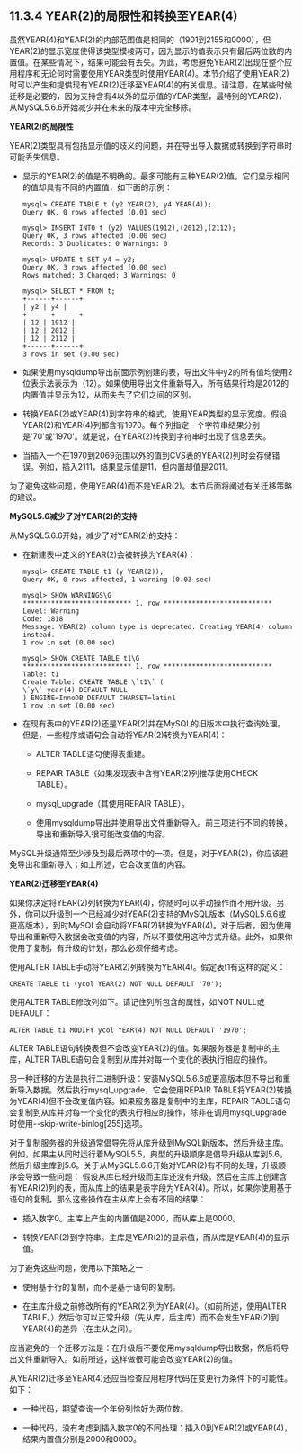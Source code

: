 ## 11.3.4 YEAR(2)的局限性和转换至YEAR(4)

虽然YEAR(4)和YEAR(2)的内部范围值是相同的（1901到2155和0000），但YEAR(2)的显示宽度使得该类型模棱两可，因为显示的值表示只有最后两位数的内置值。在某些情况下，结果可能会有丢失。为此，考虑避免YEAR(2)出现在整个应用程序和无论何时需要使用YEAR类型时使用YEAR(4)。本节介绍了使用YEAR(2)时可以产生和提供现有YEAR(2)迁移至YEAR(4)的有关信息。请注意，在某些时候迁移是必要的，因为支持含有4以外的显示值的YEAR类型，最特别的YEAR(2)，从MySQL5.6.6开始减少并在未来的版本中完全移除。

**YEAR(2)的局限性**

YEAR(2)类型具有包括显示值的歧义的问题，并在导出导入数据或转换到字符串时可能丢失信息。

* 显示的YEAR(2)的值是不明确的。最多可能有三种YEAR(2)值，它们显示相同的值却具有不同的内置值，如下面的示例：

    ```
    mysql> CREATE TABLE t (y2 YEAR(2), y4 YEAR(4));
    Query OK, 0 rows affected (0.01 sec)
    
    mysql> INSERT INTO t (y2) VALUES(1912),(2012),(2112);
    Query OK, 3 rows affected (0.00 sec)
    Records: 3 Duplicates: 0 Warnings: 0
    
    mysql> UPDATE t SET y4 = y2;
    Query OK, 3 rows affected (0.00 sec)
    Rows matched: 3 Changed: 3 Warnings: 0
    
    mysql> SELECT * FROM t;
    +------+------+
    | y2 | y4 |
    +------+------+
    | 12 | 1912 |
    | 12 | 2012 |
    | 12 | 2112 |
    +------+------+
    3 rows in set (0.00 sec)
    ```

* 如果使用mysqldump导出前面示例创建的表，导出文件中y2的所有值均使用2位表示法表示为（12）。如果使用导出文件重新导入，所有结果行均是2012的内置值并显示为12，从而失去了它们之间的区别。

* 转换YEAR(2)或YEAR(4)到字符串的格式，使用YEAR类型的显示宽度。假设YEAR(2)和YEAR(4)列都含有1970。每个列指定一个字符串结果分别是'70'或'1970'。就是说，在YEAR(2)转换到字符串时出现了信息丢失。

* 当插入一个在1970到2069范围以外的值到CVS表的YEAR(2)列时会存储错误。例如，插入2111，结果显示值是11，但内置却值是2011。

为了避免这些问题，使用YEAR(4)而不是YEAR(2)。本节后面将阐述有关迁移策略的建议。

**MySQL5.6减少了对YEAR(2)的支持**

从MySQL5.6.6开始，减少了对YEAR(2)的支持：

* 在新建表中定义的YEAR(2)会被转换为YEAR(4)：

    ```
    mysql> CREATE TABLE t1 (y YEAR(2));
    Query OK, 0 rows affected, 1 warning (0.03 sec)
    
    mysql> SHOW WARNINGS\G
    *************************** 1. row ***************************
    Level: Warning
    Code: 1818
    Message: YEAR(2) column type is deprecated. Creating YEAR(4) column instead.
    1 row in set (0.00 sec)
    
    mysql> SHOW CREATE TABLE t1\G
    *************************** 1. row ***************************
    Table: t1
    Create Table: CREATE TABLE \`t1\` (
    \`y\` year(4) DEFAULT NULL
    ) ENGINE=InnoDB DEFAULT CHARSET=latin1
    1 row in set (0.00 sec)
    ```

* 在现有表中的YEAR(2)还是YEAR(2)并在MySQL的旧版本中执行查询处理。但是，一些程序或语句会自动将YEAR(2)转换为YEAR(4)：

    * ALTER TABLE语句使得表重建。

    * REPAIR TABLE（如果发现表中含有YEAR(2)列推荐使用CHECK TABLE）。

    * mysql\_upgrade（其使用REPAIR TABLE）。

    * 使用mysqldump导出并使用导出文件重新导入。前三项进行不同的转换，导出和重新导入很可能改变值的内容。

MySQL升级通常至少涉及到最后两项中的一项。但是，对于YEAR(2)，你应该避免导出和重新导入；如上所述，它会改变值的内容。

**YEAR(2)迁移至YEAR(4)**

如果你决定将YEAR(2)列转换为YEAR(4)，你随时可以手动操作而不用升级。另外，你可以升级到一个已经减少对YEAR(2)支持的MySQL版本（MySQL5.6.6或更高版本），到时MySQL会自动将YEAR(2)转换为YEAR(4)。对于后者，因为使用导出和重新导入数据会改变值的内容，所以不要使用这种方式升级。此外，如果你使用了复制，有升级的计划，那么必须仔细考虑。

使用ALTER TABLE手动将YEAR(2)列转换为YEAR(4)。假定表t1有这样的定义：

```
CREATE TABLE t1 (ycol YEAR(2) NOT NULL DEFAULT '70');
```

使用ALTER TABLE修改列如下。请记住列所包含的属性，如NOT NULL或DEFAULT：

```
ALTER TABLE t1 MODIFY ycol YEAR(4) NOT NULL DEFAULT '1970';
```

ALTER TABLE语句转换表但不会改变YEAR(2)的值。如果服务器是复制中的主库，ALTER TABLE语句会复制到从库并对每一个变化的表执行相应的操作。

另一种迁移的方法是执行二进制升级：安装MySQL5.6.6或更高版本但不导出和重新导入数据。然后执行mysql\_upgrade，它会使用REPAIR TABLE将YEAR(2)转换为YEAR(4)但不会改变值内容。如果服务器是复制中的主库，REPAIR TABLE语句会复制到从库并对每一个变化的表执行相应的操作，除非在调用mysql\_upgrade时使用--skip-write-binlog[255]选项。

对于复制服务器的升级通常倡导先将从库升级到MySQL新版本，然后升级主库。例如，如果主从同时运行着MySQL5.5，典型的升级顺序是倡导升级从库到5.6，然后升级主库到5.6。关于从MySQL5.6.6开始对YEAR(2)有不同的处理，升级顺序会导致一些问题：
假设从库已经升级而主库还没有升级。然后在主库上创建含有YEAR(2)列的表，而从库上的结果是表字段为YEAR(4)。所以，如果你使用基于语句的复制，那么这些操作在主从库上会有不同的结果：

* 插入数字0。主库上产生的内置值是2000，而从库上是0000。

* 转换YEAR(2)到字符串。主库是YEAR(2)的显示值，而从库是YEAR(4)的显示值。

为了避免这些问题，使用以下策略之一：

* 使用基于行的复制，而不是基于语句的复制。

* 在主库升级之前修改所有的YEAR(2)列为YEAR(4)。（如前所述，使用ALTER TABLE。）然后你可以正常升级（先从库，后主库）而不会发生YEAR(2)到YEAR(4)的差异（在主从之间）。

应当避免的一个迁移方法是：在升级后不要使用mysqldump导出数据，然后将导出文件重新导入。如前所述，这样做很可能会改变YEAR(2)的值。

从YEAR(2)迁移至YEAR(4)还应当检查应用程序代码在变更行为条件下的可能性。如下：

* 一种代码，期望查询一个年份列恰好为两位数。

* 一种代码，没有考虑到插入数字0的不同处理：插入0到YEAR(2)或YEAR(4)，结果内置值分别是2000和0000。